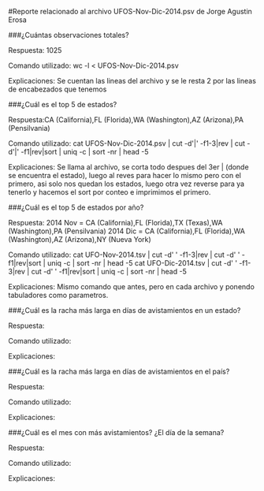 #Reporte relacionado al archivo UFOS-Nov-Dic-2014.psv de Jorge Agustin Erosa

###¿Cuántas observaciones totales?

Respuesta: 1025

Comando utilizado: wc -l < UFOS-Nov-Dic-2014.psv

Explicaciones: Se cuentan las lineas del archivo y se le resta 2 por las lineas de encabezados que tenemos

###¿Cuál es el top 5 de estados?

Respuesta:CA (California),FL (Florida),WA (Washington),AZ (Arizona),PA (Pensilvania)

Comando utilizado: cat UFOS-Nov-Dic-2014.psv | cut -d'|' -f1-3|rev | cut -d'|' -f1|rev|sort | uniq -c | sort -nr | head  -5

Explicaciones: Se llama al archivo, se corta todo despues del 3er | (donde se encuentra  el estado), luego al reves para hacer lo mismo pero con el primero, asi solo nos quedan los estados, luego otra vez reverse para ya tenerlo y hacemos el sort por conteo e imprimimos el primero.

###¿Cuál es el top 5 de estados por año?

Respuesta: 2014 Nov = CA (California),FL (Florida),TX (Texas),WA (Washington),PA (Pensilvania)
           2014 Dic = CA (California),FL (Florida),WA (Washington),AZ (Arizona),NY (Nueva York)

Comando utilizado: cat UFO-Nov-2014.tsv | cut -d'      ' -f1-3|rev | cut -d'   ' -f1|rev|sort | uniq -c | sort -nr | head  -5
                   cat UFO-Dic-2014.tsv | cut -d'      ' -f1-3|rev | cut -d'   ' -f1|rev|sort | uniq -c | sort -nr | head  -5

Explicaciones: Mismo comando que antes, pero en cada archivo y ponendo tabuladores como parametros.

###¿Cuál es la racha más larga en días de avistamientos en un estado?

Respuesta: 

Comando utilizado: 

Explicaciones: 

###¿Cuál es la racha más larga en días de avistamientos en el país?

Respuesta: 

Comando utilizado: 

Explicaciones: 

###¿Cuál es el mes con más avistamientos? ¿El día de la semana?

Respuesta: 

Comando utilizado: 

Explicaciones: 
